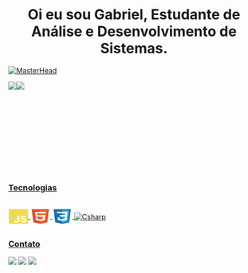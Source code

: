 ## <h1 align="center"> Oi eu sou Gabriel, Estudante de Análise e Desenvolvimento de Sistemas.</h1>
[![MasterHead](https://visme.co/blog/wp-content/uploads/2019/10/animated-presentation-software-header.gif)]()

<div style="display: flex">
  <img height="180em" src="https://github-readme-stats.vercel.app/api?username=GSilva11&show_icons=true&theme=tokyonight&include_all_commits=true&count_private=true"/>
  <a href="https://github.com/GSilva11">
  <img height="180em" src="https://github-readme-stats.vercel.app/api/top-langs/?username=GSilva11&layout=compact&langs_count=7&theme=tokyonight"/>
</div>
<h3>Tecnologias</h3>
<div style="display: inline_block"><br>
  <img align="center" alt="Js" height="30" width="40" src="https://raw.githubusercontent.com/devicons/devicon/master/icons/javascript/javascript-plain.svg">
  <img align="center" alt="HTML" height="30" width="40" src="https://raw.githubusercontent.com/devicons/devicon/master/icons/html5/html5-original.svg">
  <img align="center" alt="CSS" height="30" width="40" src="https://raw.githubusercontent.com/devicons/devicon/master/icons/css3/css3-original.svg">
  <img align="center" alt="Csharp" height="30" width="40" src="https://cdn.jsdelivr.net/gh/devicons/devicon/icons/cplusplus/cplusplus-original.svg">
</div>
     
  ##
 
 <h3>Contato</h3>
<div> 
  <a href="https://instagram.com/silva.gabrielgs" target="_blank"><img src="https://img.shields.io/badge/-Instagram-%23E4405F?style=for-the-badge&logo=instagram&logoColor=white" target="_blank"></a>
  <a href = "mailto:gabrielsilvagv01@gmail.com"><img src="https://img.shields.io/badge/-Gmail-%23333?style=for-the-badge&logo=gmail&logoColor=white" target="_blank"></a>
  <a href="https://www.linkedin.com/in/gabriel-silva-13a550210" target="_blank"><img src="https://img.shields.io/badge/-LinkedIn-%230077B5?style=for-the-badge&logo=linkedin&logoColor=white" target="_blank"></a> 
</div>
